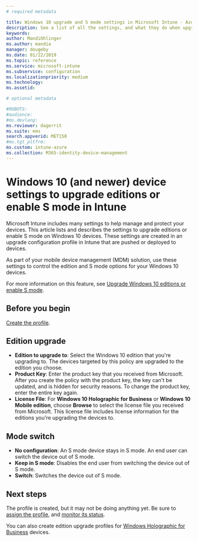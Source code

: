 ```yaml
---
# required metadata

title: Windows 10 upgrade and S mode settings in Microsoft Intune - Azure | Microsoft Docs
description: See a list of all the settings, and what they do when upgrading a Windows 10 edition on a device, or enable S mode on a device using a device configuration profile in Microsoft Intune.
keywords:
author: MandiOhlinger
ms.author: mandia
manager: dougeby
ms.date: 01/22/2019
ms.topic: reference
ms.service: microsoft-intune
ms.subservice: configuration
ms.localizationpriority: medium
ms.technology:
ms.assetid: 

# optional metadata

#ROBOTS:
#audience:
#ms.devlang:
ms.reviewer: dagerrit
ms.suite: ems
search.appverid: MET150
#ms.tgt_pltfrm:
ms.custom: intune-azure
ms.collection: M365-identity-device-management
---
```


# Windows 10 (and newer) device settings to upgrade editions or enable S mode in Intune

Microsoft Intune includes many settings to help manage and protect your devices. This article lists and describes the settings to upgrade editions or enable S mode on Windows 10 devices. These settings are created in an upgrade configuration profile in Intune that are pushed or deployed to devices.

As part of your mobile device management (MDM) solution, use these settings to control the edition and S mode options for your Windows 10 devices.

For more information on this feature, see [Upgrade Windows 10 editions or enable S mode](edition-upgrade-configure-windows-10.md).

## Before you begin

[Create the profile](edition-upgrade-configure-windows-10.md#create-the-profile).

## Edition upgrade

- **Edition to upgrade to**: Select the Windows 10 edition that you're upgrading to. The devices targeted by this policy are upgraded to the edition you choose.
- **Product Key**: Enter the product key that you received from Microsoft. After you create the policy with the product key, the key can't be updated, and is hidden for security reasons. To change the product key, enter the entire key again.
- **License File**: For **Windows 10 Holographic for Business** or **Windows 10 Mobile edition**, choose **Browse** to select the license file you received from Microsoft. This license file includes license information for the editions you're upgrading the devices to.

## Mode switch

- **No configuration**: An S mode device stays in S mode. An end user can switch the device out of S mode.
- **Keep in S mode**: Disables the end user from switching the device out of S mode.
- **Switch**: Switches the device out of S mode.

## Next steps

The profile is created, but it may not be doing anything yet. Be sure to [assign the profile](device-profile-assign.md), and [monitor its status](device-profile-monitor.md).

You can also create edition upgrade profiles for [Windows Holographic for Business](holographic-upgrade.md) devices.
